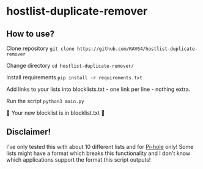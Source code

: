# hostlist-duplicate-remover
## How to use?
Clone repository `git clone https://github.com/RAV64/hostlist-duplicate-remover`

Change directory `cd hostlist-duplicate-remover/`

Install requirements `pip install -r requirements.txt`

Add links to your lists into blocklists.txt - one link per line - nothing extra.

Run the script `python3 main.py`

🎉 Your new blocklist is in blocklist.txt 🎉

## Disclaimer!

I've only tested this with about 10 different lists and for [Pi-hole](https://pi-hole.net/) only! Some lists might have a format which breaks this functionality and I don't know which applications support the format this script outputs!
